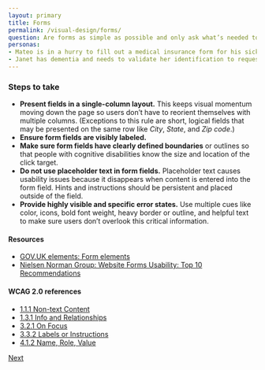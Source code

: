 ```yaml
---
layout: primary
title: Forms
permalink: /visual-design/forms/
question: Are forms as simple as possible and only ask what’s needed to complete the task? Can you successfully complete the form?
personas:
- Mateo is in a hurry to fill out a medical insurance form for his sick daughter.
- Janet has dementia and needs to validate her identification to request a new social security card.
---
```


### Steps to take
- **Present fields in a single-column layout.** This keeps visual momentum moving down the page so users don’t have to reorient themselves with multiple columns. (Exceptions to this rule are short, logical fields that may be presented on the same row like _City_, _State_, and _Zip code_.)
- **Ensure form fields are visibly labeled.**
- **Make sure form fields have clearly defined boundaries** or outlines so that people with cognitive disabilities know the size and location of the click target.
- **Do not use placeholder text in form fields.** Placeholder text causes usability issues because it disappears when content is entered into the form field. Hints and instructions should be persistent and placed outside of the field.
- **Provide highly visible and specific error states.** Use multiple cues like color, icons, bold font weight, heavy border or outline, and helpful text to make sure users don’t overlook this critical information.

#### Resources
- [GOV.UK elements: Form elements](http://govuk-elements.herokuapp.com/form-elements)
- [Nielsen Norman Group: Website Forms Usability: Top 10 Recommendations](https://www.nngroup.com/articles/web-form-design/)

#### WCAG 2.0 references
- [1.1.1 Non-text Content](https://www.w3.org/WAI/WCAG20/quickref/#text-equiv-all)
- [1.3.1 Info and Relationships](https://www.w3.org/WAI/WCAG20/quickref/#content-structure-separation-programmatic)
- [3.2.1 On Focus](https://www.w3.org/WAI/WCAG20/quickref/?showtechniques=128%2C14&currentsidebar=%23col_overview#consistent-behavior-receive-focus)
- [3.3.2 Labels or Instructions](https://www.w3.org/WAI/WCAG20/quickref/#minimize-error-cues)
- [4.1.2 Name, Role, Value](https://www.w3.org/WAI/WCAG20/quickref/#ensure-compat-rsv)

<a class="usa-button button-next" href="{{ site.baseurl }}/visual-design/mobile/">
  Next <i class="fa fa-chevron-right" aria-hidden="true"></i>
</a>
